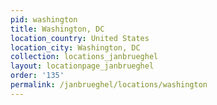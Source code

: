 ```yaml
---
pid: washington
title: Washington, DC
location_country: United States
location_city: Washington, DC
collection: locations_janbrueghel
layout: locationpage_janbrueghel
order: '135'
permalink: /janbrueghel/locations/washington
---
```

